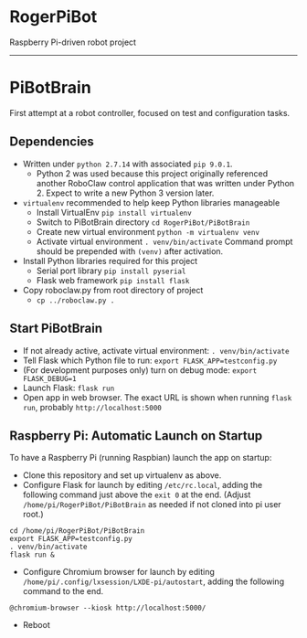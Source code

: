 # RogerPiBot
Raspberry Pi-driven robot project

---

# PiBotBrain
First attempt at a robot controller, focused on test and configuration tasks.

## Dependencies 
- Written under `python 2.7.14` with associated `pip 9.0.1`. 
  - Python 2 was used because this project originally referenced another RoboClaw control application that was written under Python 2. Expect to write a new Python 3 version later.
- `virtualenv` recommended to help keep Python libraries manageable
  - Install VirtualEnv `pip install virtualenv`
  - Switch to PiBotBrain directory `cd RogerPiBot/PiBotBrain`
  - Create new virtual environment `python -m virtualenv venv`
  - Activate virtual environment `. venv/bin/activate` Command prompt should be prepended with `(venv)` after activation.
- Install Python libraries required for this project
  - Serial port library `pip install pyserial`
  - Flask web framework `pip install flask`
- Copy roboclaw.py from root directory of project
  - `cp ../roboclaw.py .`
  
## Start PiBotBrain
- If not already active, activate virtual environment: `. venv/bin/activate`
- Tell Flask which Python file to run: `export FLASK_APP=testconfig.py`
- (For development purposes only) turn on debug mode: `export FLASK_DEBUG=1`
- Launch Flask: `flask run`
- Open app in web browser. The exact URL is shown when running `flask run`, probably `http://localhost:5000`

## Raspberry Pi: Automatic Launch on Startup
To have a Raspberry Pi (running Raspbian) launch the app on startup:
- Clone this repository and set up virtualenv as above.
- Configure Flask for launch by editing `/etc/rc.local`, adding the following command just above the `exit 0` at the end. (Adjust `/home/pi/RogerPiBot/PiBotBrain` as needed if not cloned into pi user root.)
```
cd /home/pi/RogerPiBot/PiBotBrain
export FLASK_APP=testconfig.py
. venv/bin/activate
flask run &
```
- Configure Chromium browser for launch by editing `/home/pi/.config/lxsession/LXDE-pi/autostart`, adding the following command to the end.
```
@chromium-browser --kiosk http://localhost:5000/
```
- Reboot

